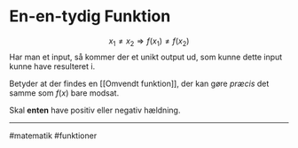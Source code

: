 # En-en-tydig Funktion
$$x_1 \neq x_2 \Rightarrow f(x_1) \neq f(x_2)$$
Har man et input, så kommer der et unikt output ud, som kunne dette input kunne have resulteret i.

Betyder at der findes en [[Omvendt funktion]], der kan gøre *præcis* det samme som $f(x)$ bare modsat.

Skal **enten** have positiv eller negativ hældning.

---
#matematik #funktioner 